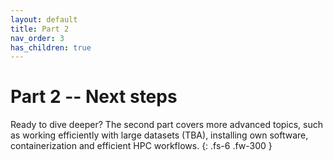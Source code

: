 ```yaml
---
layout: default
title: Part 2
nav_order: 3
has_children: true
---
```


# Part 2 -- Next steps

Ready to dive deeper? The second part covers more advanced topics, such as
working efficiently with large datasets (TBA), installing own software, containerization
and efficient HPC workflows.
{: .fs-6 .fw-300 }
